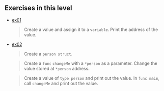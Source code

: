 ## Exercises in this level
* [ex01](07.ex01.go)
  > Create a value and assign it to a `variable`. Print the address of the value.
* [ex02](07.ex02.go)
  > Create a `person struct`.

  > Create a `func` `changeMe` with a `*person` as a parameter. Change the value stored at `*person` address.

  > Create a value of `type person` and print out the value. In `func main`, call `changeMe` and print out the value.


